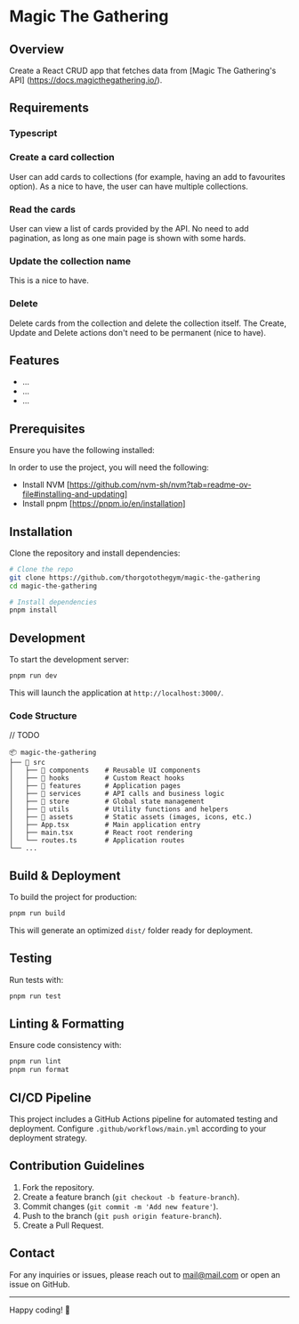 # Magic The Gathering

## Overview

Create a React CRUD app that fetches data from [Magic The Gathering's API] (https://docs.magicthegathering.io/).

## Requirements

### Typescript

### Create a card collection

User can add cards to collections (for example, having an add to favourites option).
As a nice to have, the user can have multiple collections.

### Read the cards

User can view a list of cards provided by the API. No need to add pagination, as long as one main page
is shown with some hards.

### Update the collection name

This is a nice to have.

### Delete

Delete cards from the collection and delete the collection itself.
The Create, Update and Delete actions don't need to be permanent (nice to have).

## Features

- ...
- ...
- ...

## Prerequisites

Ensure you have the following installed:

In order to use the project, you will need the following:

- Install NVM [https://github.com/nvm-sh/nvm?tab=readme-ov-file#installing-and-updating]
- Install pnpm [https://pnpm.io/en/installation]

## Installation

Clone the repository and install dependencies:

```bash
# Clone the repo
git clone https://github.com/thorgotothegym/magic-the-gathering
cd magic-the-gathering

# Install dependencies
pnpm install
```

## Development

To start the development server:

```bash
pnpm run dev
```

This will launch the application at `http://localhost:3000/`.

### Code Structure

// TODO

```
📦 magic-the-gathering
├── 📂 src
│   ├── 📂 components    # Reusable UI components
│   ├── 📂 hooks         # Custom React hooks
│   ├── 📂 features      # Application pages
│   ├── 📂 services      # API calls and business logic
│   ├── 📂 store         # Global state management
│   ├── 📂 utils         # Utility functions and helpers
│   ├── 📂 assets        # Static assets (images, icons, etc.)
│   ├── App.tsx         # Main application entry
│   ├── main.tsx        # React root rendering
│   └── routes.ts       # Application routes
└── ...
```

## Build & Deployment

To build the project for production:

```bash
pnpm run build
```

This will generate an optimized `dist/` folder ready for deployment.

## Testing

Run tests with:

```bash
pnpm run test
```

## Linting & Formatting

Ensure code consistency with:

```bash
pnpm run lint
pnpm run format
```

## CI/CD Pipeline

This project includes a GitHub Actions pipeline for automated testing and deployment. Configure `.github/workflows/main.yml` according to your deployment strategy.

## Contribution Guidelines

1. Fork the repository.
2. Create a feature branch (`git checkout -b feature-branch`).
3. Commit changes (`git commit -m 'Add new feature'`).
4. Push to the branch (`git push origin feature-branch`).
5. Create a Pull Request.

## Contact

For any inquiries or issues, please reach out to [mail@mail.com](mail@mail.com) or open an issue on GitHub.

---

Happy coding! 🚀
